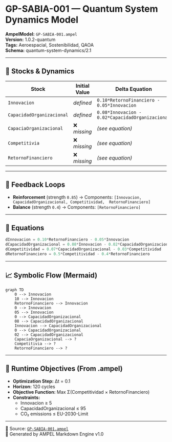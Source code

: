 # GP-SABIA-001 — Quantum System Dynamics Model  
**AmpelModel:** `GP-SABIA-001.ampel`  
**Version:** 1.0.2-quantum  
**Tags:** Aeroespacial, Sostenibilidad, QAOA  
**Schema:** quantum-system-dynamics/2.1  

---

## 🧠 Stocks & Dynamics

| Stock | Initial Value | Delta Equation |
|-------|---------------|----------------|
| `Innovacion` | *defined* | `0.10*RetornoFinanciero - 0.05*Innovacion` |
| `CapacidadOrganizacional` | *defined* | `0.08*Innovacion - 0.02*CapacidadOrganizacional` |
| `CapaciaOrganizacional` | ❌ *missing* | *(see equation)* |
| `Competitivia` | ❌ *missing* | *(see equation)* |
| `RetornoFinanciero` | ❌ *missing* | *(see equation)* |

---
## 🔁 Feedback Loops
- **Reinforcement** (strength `0.85`) → Components: `[Innovacion, CapacidadOrganizacional, Competitividad, 
RetornoFinanciero]`
- **Balance** (strength `0.4`) → Components: `[RetornoFinanciero]`


---

## 🔬 Equations

```python
dInnovacion = 0.10*RetornoFinanciero - 0.05*Innovacion
dCapacidadOrganizacional = 0.08*Innovacion - 0.02*CapacidadOrganizacional
dCompetitividad = 0.07*CapacidadOrganizacional - 0.03*Competitividad
dRetornoFinanciero = 0.5*Competitividad - 0.4*RetornoFinanciero
```

---

## 📈 Symbolic Flow (Mermaid)

```mermaid
graph TD
    0 --> Innovacion
    10 --> Innovacion
    RetornoFinanciero --> Innovacion
    0 --> Innovacion
    05 --> Innovacion
    0 --> CapacidadOrganizacional
    08 --> CapacidadOrganizacional
    Innovacion --> CapacidadOrganizacional
    0 --> CapacidadOrganizacional
    02 --> CapacidadOrganizacional
    CapaciaOrganizacional --> ?
    Competitivia --> ?
    RetornoFinanciero --> ?
```

---

## 🧭 Runtime Objectives (From .ampel)

- **Optimization Step:** Δt = 0.1  
- **Horizon:** 120 cycles  
- **Objective Function:** Max Σ(Competitividad × RetornoFinanciero)  
- **Constraints:**  
  - Innovacion ≥ 5  
  - CapacidadOrganizacional ≤ 95  
  - CO₂ emissions ≤ EU-2030-Limit

---

📂 Source: [`GP-SABIA-001.ampel`](GP-SABIA-001.ampel)  
🧩 Generated by AMPEL Markdown Engine v1.0  
